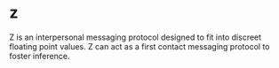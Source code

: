 # z
Z is an interpersonal messaging protocol designed to fit into discreet floating point values. Z can act as a first contact messaging protocol to foster inference.
